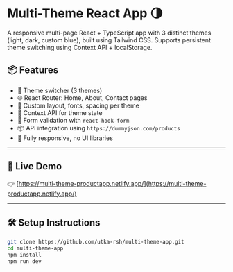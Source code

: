 # Multi-Theme React App 🌗

A responsive multi-page React + TypeScript app with 3 distinct themes (light, dark, custom blue), built using Tailwind CSS. Supports persistent theme switching using Context API + localStorage.

## 📦 Features

- 🔄 Theme switcher (3 themes)
- 🌐 React Router: Home, About, Contact pages
- 🎨 Custom layout, fonts, spacing per theme
- 🧠 Context API for theme state
- 🧪 Form validation with `react-hook-form`
- 📦 API integration using `https://dummyjson.com/products`
- 📱 Fully responsive, no UI libraries

---

## 🚀 Live Demo

👉 [https://multi-theme-productapp.netlify.app/](https://multi-theme-productapp.netlify.app/)

---

## 🛠️ Setup Instructions

```bash
git clone https://github.com/utka-rsh/multi-theme-app.git
cd multi-theme-app
npm install
npm run dev
